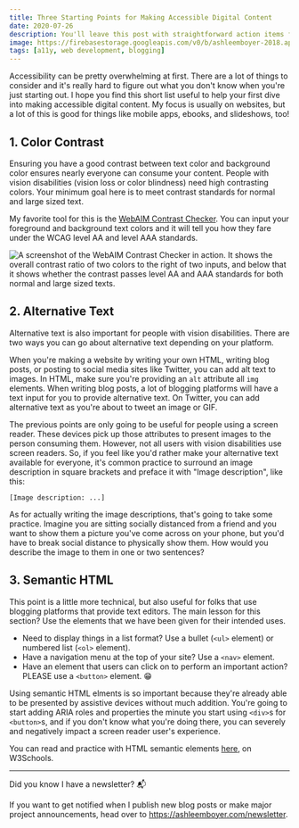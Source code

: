 ```yaml
---
title: Three Starting Points for Making Accessible Digital Content
date: 2020-07-26
description: You'll leave this post with straightforward action items for making your digital content more accessible.
image: https://firebasestorage.googleapis.com/v0/b/ashleemboyer-2018.appspot.com/o/headers%2F2020%2F07%2F26-three-starting-points-for-making-accessible-digital-content%2FThree%20Starting%20Points%20for%20Making%20Accessible%20Digital%20Content.png?alt=media&token=23b327f1-631c-48d4-aeeb-819feda92808
tags: [a11y, web development, blogging]
---
```


Accessibility can be pretty overwhelming at first. There are a lot of things to consider and it's really hard to figure out what you don't know when you're just starting out. I hope you find this short list useful to help your first dive into making accessible digital content. My focus is usually on websites, but a lot of this is good for things like mobile apps, ebooks, and slideshows, too!

## 1. Color Contrast

Ensuring you have a good contrast between text color and background color ensures nearly everyone can consume your content. People with vision disabilities (vision loss or color blindness) need high contrasting colors. Your minimum goal here is to meet contrast standards for normal and large sized text.

My favorite tool for this is the [WebAIM Contrast Checker](https://webaim.org/resources/contrastchecker/). You can input your foreground and background text colors and it will tell you how they fare under the WCAG level AA and level AAA standards.

![A screenshot of the WebAIM Contrast Checker in action. It shows the overall contrast ratio of two colors to the right of two inputs, and below that it shows whether the contrast passes level AA and AAA standards for both normal and large sized texts.](https://firebasestorage.googleapis.com/v0/b/ashleemboyer-2018.appspot.com/o/headers%2F2020%2F07%2F26-three-thigns%2FScreen%20Shot%202020-07-26%20at%209.53.28%20PM.png?alt=media&token=aa6423ce-f0b1-4b2d-b43d-bb23765d0c40)

## 2. Alternative Text

Alternative text is also important for people with vision disabilities. There are two ways you can go about alternative text depending on your platform.

When you're making a website by writing your own HTML, writing blog posts, or posting to social media sites like Twitter, you can add alt text to images. In HTML, make sure you're providing an `alt` attribute all `img` elements. When writing blog posts, a lot of blogging platforms will have a text input for you to provide alternative text. On Twitter, you can add alternative text as you're about to tweet an image or GIF.

The previous points are only going to be useful for people using a screen reader. These devices pick up those attributes to present images to the person consuming them. However, not all users with vision disabilities use screen readers. So, if you feel like you'd rather make your alternative text available for everyone, it's common practice to surround an image description in square brackets and preface it with "Image description", like this:

```
[Image description: ...]
```

As for actually writing the image descriptions, that's going to take some practice. Imagine you are sitting socially distanced from a friend and you want to show them a picture you've come across on your phone, but you'd have to break social distance to physically show them. How would you describe the image to them in one or two sentences?

## 3. Semantic HTML

This point is a little more technical, but also useful for folks that use blogging platforms that provide text editors. The main lesson for this section? Use the elements that we have been given for their intended uses.

- Need to display things in a list format? Use a bullet (`<ul>` element) or numbered list (`<ol>` element).
- Have a navigation menu at the top of your site? Use a `<nav>` element.
- Have an element that users can click on to perform an important action? PLEASE use a `<button>` element. 😁

Using semantic HTML elments is so important because they're already able to be presented by assistive devices without much addition. You're going to start adding ARIA roles and properties the minute you start using `<div>`s for `<button>`s, and if you don't know what you're doing there, you can severely and negatively impact a screen reader user's experience.

You can read and practice with HTML semantic elements [here](https://www.w3schools.com/html/html5_semantic_elements.asp), on W3Schools.

---

Did you know I have a newsletter? 📬

If you want to get notified when I publish new blog posts or make major project announcements, head over to https://ashleemboyer.com/newsletter.

